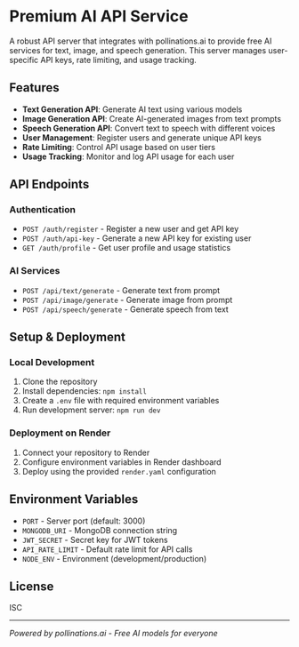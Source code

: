 # Premium AI API Service

A robust API server that integrates with pollinations.ai to provide free AI services for text, image, and speech generation. This server manages user-specific API keys, rate limiting, and usage tracking.

## Features

- **Text Generation API**: Generate AI text using various models
- **Image Generation API**: Create AI-generated images from text prompts
- **Speech Generation API**: Convert text to speech with different voices
- **User Management**: Register users and generate unique API keys
- **Rate Limiting**: Control API usage based on user tiers
- **Usage Tracking**: Monitor and log API usage for each user

## API Endpoints

### Authentication

- `POST /auth/register` - Register a new user and get API key
- `POST /auth/api-key` - Generate a new API key for existing user
- `GET /auth/profile` - Get user profile and usage statistics

### AI Services

- `POST /api/text/generate` - Generate text from prompt
- `POST /api/image/generate` - Generate image from prompt
- `POST /api/speech/generate` - Generate speech from text

## Setup & Deployment

### Local Development

1. Clone the repository
2. Install dependencies: `npm install`
3. Create a `.env` file with required environment variables
4. Run development server: `npm run dev`

### Deployment on Render

1. Connect your repository to Render
2. Configure environment variables in Render dashboard
3. Deploy using the provided `render.yaml` configuration

## Environment Variables

- `PORT` - Server port (default: 3000)
- `MONGODB_URI` - MongoDB connection string
- `JWT_SECRET` - Secret key for JWT tokens
- `API_RATE_LIMIT` - Default rate limit for API calls
- `NODE_ENV` - Environment (development/production)

## License

ISC

---

*Powered by pollinations.ai - Free AI models for everyone*
